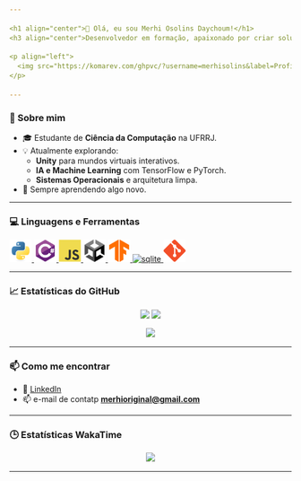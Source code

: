 ```yaml
---

<h1 align="center">👋 Olá, eu sou Merhi Osolins Daychoum!</h1>
<h3 align="center">Desenvolvedor em formação, apaixonado por criar soluções inovadoras em inteligência artificial, simulação e engenharia de software.</h3>

<p align="left">
  <img src="https://komarev.com/ghpvc/?username=merhisolins&label=Profile%20views&color=0e75b6&style=flat" alt="merhisolins" />
</p>

---
```


### 🚀 Sobre mim
- 🎓 Estudante de **Ciência da Computação** na UFRRJ.
- 💡 Atualmente explorando:
  - **Unity** para mundos virtuais interativos.
  - **IA e Machine Learning** com TensorFlow e PyTorch.
  - **Sistemas Operacionais** e arquitetura limpa.
- 🌱 Sempre aprendendo algo novo.

---

### 💻 Linguagens e Ferramentas
<p align="left">
  <a href="https://python.org" target="_blank" rel="noreferrer"> <img src="https://raw.githubusercontent.com/devicons/devicon/master/icons/python/python-original.svg" alt="python" width="40" height="40"/> </a>
  <a href="https://learn.microsoft.com/en-us/dotnet/csharp/" target="_blank" rel="noreferrer"> <img src="https://raw.githubusercontent.com/devicons/devicon/master/icons/csharp/csharp-original.svg" alt="csharp" width="40" height="40"/> </a>
  <a href="https://www.javascript.com/" target="_blank" rel="noreferrer"> <img src="https://raw.githubusercontent.com/devicons/devicon/master/icons/javascript/javascript-original.svg" alt="javascript" width="40" height="40"/> </a>
  <a href="https://unity.com/" target="_blank" rel="noreferrer"> <img src="https://raw.githubusercontent.com/devicons/devicon/master/icons/unity/unity-original.svg" alt="unity" width="40" height="40"/> </a>
  <a href="https://www.tensorflow.org/" target="_blank" rel="noreferrer"> <img src="https://raw.githubusercontent.com/devicons/devicon/master/icons/tensorflow/tensorflow-original.svg" alt="tensorflow" width="40" height="40"/> </a>
  <a href="https://www.sqlite.org/" target="_blank" rel="noreferrer"> <img src="https://www.vectorlogo.zone/logos/sqlite/sqlite-icon.svg" alt="sqlite" width="40" height="40"/> </a>
  <a href="https://git-scm.com/" target="_blank" rel="noreferrer"> <img src="https://raw.githubusercontent.com/devicons/devicon/master/icons/git/git-original.svg" alt="git" width="40" height="40"/> </a>
</p>

---

### 📈 Estatísticas do GitHub
<p align="center">
  <img width="48%" src="https://github-readme-stats.vercel.app/api?username=merhisolins&show_icons=true&theme=radical" />
  <img width="48%" src="https://github-readme-streak-stats.herokuapp.com/?user=merhisolins&theme=radical" />
</p>
<p align="center">
  <img src="https://github-readme-stats.vercel.app/api/top-langs/?username=merhisolins&layout=compact&theme=radical" />
</p>

---

### 📫 Como me encontrar
- 💼 [LinkedIn](https://www.linkedin.com/in/merhi-daychoum-354023227)
- 📫 e-mail de contatp **<merhioriginal@gmail.com>**
---

### 🕒 Estatísticas WakaTime
<p align="center">
  <img src="https://github-readme-stats.vercel.app/api/wakatime?username=merhisolins&theme=radical" />
</p>

---

